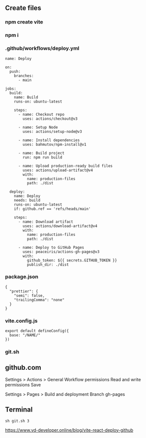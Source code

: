 ## Create files

### npm create vite

### npm i

### .github/workflows/deploy.yml

```
name: Deploy

on:
  push:
    branches:
      - main

jobs:
  build:
    name: Build
    runs-on: ubuntu-latest

    steps:
      - name: Checkout repo
        uses: actions/checkout@v3

      - name: Setup Node
        uses: actions/setup-node@v3

      - name: Install dependencies
        uses: bahmutov/npm-install@v1

      - name: Build project
        run: npm run build

      - name: Upload production-ready build files
        uses: actions/upload-artifact@v4
        with:
          name: production-files
          path: ./dist

  deploy:
    name: Deploy
    needs: build
    runs-on: ubuntu-latest
    if: github.ref == 'refs/heads/main'

    steps:
      - name: Download artifact
        uses: actions/download-artifact@v4
        with:
          name: production-files
          path: ./dist

      - name: Deploy to GitHub Pages
        uses: peaceiris/actions-gh-pages@v3
        with:
          github_token: ${{ secrets.GITHUB_TOKEN }}
          publish_dir: ./dist

```

### package.json

```
{
  "prettier": {
    "semi": false,
    "trailingComma": "none"
  }
}
```

### vite.config.js

```
export default defineConfig({
  base: "/NAME/"
})
```

### git.sh

## github.com

Settings > Actions > General
Workflow permissions
Read and write permissions
Save

Settings > Pages >
Build and deployment
Branch
gh-pages

## Terminal

```
sh git.sh 3
```

https://www.vd-developer.online/blog/vite-react-deploy-github
